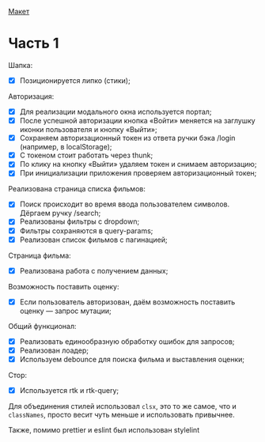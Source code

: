 [Макет](https://www.figma.com/design/ucG4WHfOZOEa5GtnXzGs7M/%D0%9C%D0%B0%D0%BA%D0%B5%D1%82%D1%8B-%D0%91%D0%B8%D0%BB%D0%B5%D1%82%D0%BE%D0%BF%D0%BE%D0%B8%D1%81%D0%BA?node-id=0-1&t=Skj11w50kfymBX3o-0)

# Часть 1

Шапка:

- [x] Позиционируется липко (стики);

Авторизация:

- [x] Для реализации модального окна используется портал;
- [x] После успешной авторизации кнопка «Войти» меняется на заглушку иконки пользователя и кнопку «Выйти»;
- [x] Сохраняем авторизационный токен из ответа ручки бэка /login (например, в localStorage);
- [x] С токеном стоит работать через thunk;
- [x] По клику на кнопку «Выйти» удаляем токен и снимаем авторизацию;
- [x] При инициализации приложения проверяем авторизационный токен;

Реализована страница списка фильмов:

- [x] Поиск происходит во время ввода пользователем символов. Дёргаем ручку /search;
- [x] Реализованы фильтры с dropdown;
- [x] Фильтры сохраняются в query-params;
- [x] Реализован список фильмов с пагинацией;

Страница фильма:

- [x] Реализована работа с получением данных;

Возможность поставить оценку:

- [x] Если пользователь авторизован, даём возможность поставить оценку — запрос мутации;

Общий функционал:

- [x] Реализовать единообразную обработку ошибок для запросов;
- [x] Реализован лоадер;
- [x] Используем debounce для поиска фильма и выставления оценки;

Стор:

- [x] Используется rtk и rtk-query;

Для объединения стилей использовал `clsx`, это то же самое, что и `classNames`, просто весит чуть меньше и использовать привычнее.

Также, помимо prettier и eslint был использован stylelint
